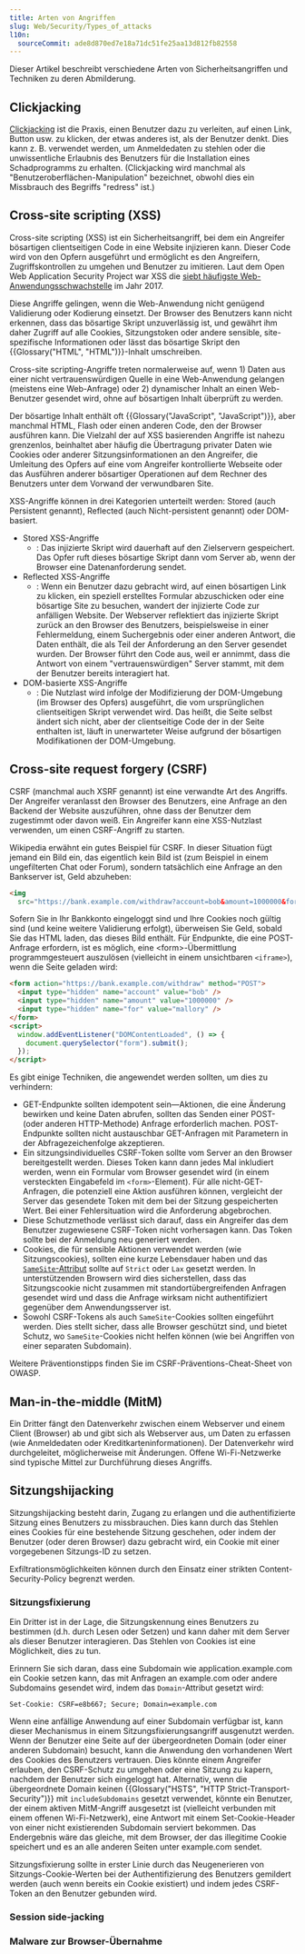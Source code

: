 ```yaml
---
title: Arten von Angriffen
slug: Web/Security/Types_of_attacks
l10n:
  sourceCommit: ade8d870ed7e18a71dc51fe25aa13d812fb82558
---
```


Dieser Artikel beschreibt verschiedene Arten von Sicherheitsangriffen und Techniken zu deren Abmilderung.

## Clickjacking

[Clickjacking](/de/docs/Web/Security/Attacks/Clickjacking) ist die Praxis, einen Benutzer dazu zu verleiten, auf einen Link, Button usw. zu klicken, der etwas anderes ist, als der Benutzer denkt. Dies kann z. B. verwendet werden, um Anmeldedaten zu stehlen oder die unwissentliche Erlaubnis des Benutzers für die Installation eines Schadprogramms zu erhalten. (Clickjacking wird manchmal als "Benutzeroberflächen-Manipulation" bezeichnet, obwohl dies ein Missbrauch des Begriffs "redress" ist.)

## Cross-site scripting (XSS)

Cross-site scripting (XSS) ist ein Sicherheitsangriff, bei dem ein Angreifer bösartigen clientseitigen Code in eine Website injizieren kann. Dieser Code wird von den Opfern ausgeführt und ermöglicht es den Angreifern, Zugriffskontrollen zu umgehen und Benutzer zu imitieren. Laut dem Open Web Application Security Project war XSS die [siebt häufigste Web-Anwendungsschwachstelle](https://owasp.org/www-project-top-ten/2017/Top_10) im Jahr 2017.

Diese Angriffe gelingen, wenn die Web-Anwendung nicht genügend Validierung oder Kodierung einsetzt. Der Browser des Benutzers kann nicht erkennen, dass das bösartige Skript unzuverlässig ist, und gewährt ihm daher Zugriff auf alle Cookies, Sitzungstoken oder andere sensible, site-spezifische Informationen oder lässt das bösartige Skript den {{Glossary("HTML", "HTML")}}-Inhalt umschreiben.

Cross-site scripting-Angriffe treten normalerweise auf, wenn 1) Daten aus einer nicht vertrauenswürdigen Quelle in eine Web-Anwendung gelangen (meistens eine Web-Anfrage) oder 2) dynamischer Inhalt an einen Web-Benutzer gesendet wird, ohne auf bösartigen Inhalt überprüft zu werden.

Der bösartige Inhalt enthält oft {{Glossary("JavaScript", "JavaScript")}}, aber manchmal HTML, Flash oder einen anderen Code, den der Browser ausführen kann. Die Vielzahl der auf XSS basierenden Angriffe ist nahezu grenzenlos, beinhaltet aber häufig die Übertragung privater Daten wie Cookies oder anderer Sitzungsinformationen an den Angreifer, die Umleitung des Opfers auf eine vom Angreifer kontrollierte Webseite oder das Ausführen anderer bösartiger Operationen auf dem Rechner des Benutzers unter dem Vorwand der verwundbaren Site.

XSS-Angriffe können in drei Kategorien unterteilt werden: Stored (auch Persistent genannt), Reflected (auch Nicht-persistent genannt) oder DOM-basiert.

- Stored XSS-Angriffe
  - : Das injizierte Skript wird dauerhaft auf den Zielservern gespeichert. Das Opfer ruft dieses bösartige Skript dann vom Server ab, wenn der Browser eine Datenanforderung sendet.
- Reflected XSS-Angriffe
  - : Wenn ein Benutzer dazu gebracht wird, auf einen bösartigen Link zu klicken, ein speziell erstelltes Formular abzuschicken oder eine bösartige Site zu besuchen, wandert der injizierte Code zur anfälligen Website. Der Webserver reflektiert das injizierte Skript zurück an den Browser des Benutzers, beispielsweise in einer Fehlermeldung, einem Suchergebnis oder einer anderen Antwort, die Daten enthält, die als Teil der Anforderung an den Server gesendet wurden. Der Browser führt den Code aus, weil er annimmt, dass die Antwort von einem "vertrauenswürdigen" Server stammt, mit dem der Benutzer bereits interagiert hat.
- DOM-basierte XSS-Angriffe
  - : Die Nutzlast wird infolge der Modifizierung der DOM-Umgebung (im Browser des Opfers) ausgeführt, die vom ursprünglichen clientseitigen Skript verwendet wird. Das heißt, die Seite selbst ändert sich nicht, aber der clientseitige Code der in der Seite enthalten ist, läuft in unerwarteter Weise aufgrund der bösartigen Modifikationen der DOM-Umgebung.

## Cross-site request forgery (CSRF)

CSRF (manchmal auch XSRF genannt) ist eine verwandte Art des Angriffs. Der Angreifer veranlasst den Browser des Benutzers, eine Anfrage an den Backend der Website auszuführen, ohne dass der Benutzer dem zugestimmt oder davon weiß. Ein Angreifer kann eine XSS-Nutzlast verwenden, um einen CSRF-Angriff zu starten.

Wikipedia erwähnt ein gutes Beispiel für CSRF. In dieser Situation fügt jemand ein Bild ein, das eigentlich kein Bild ist (zum Beispiel in einem ungefilterten Chat oder Forum), sondern tatsächlich eine Anfrage an den Bankserver ist, Geld abzuheben:

```html
<img
  src="https://bank.example.com/withdraw?account=bob&amount=1000000&for=mallory" />
```

Sofern Sie in Ihr Bankkonto eingeloggt sind und Ihre Cookies noch gültig sind (und keine weitere Validierung erfolgt), überweisen Sie Geld, sobald Sie das HTML laden, das dieses Bild enthält. Für Endpunkte, die eine POST-Anfrage erfordern, ist es möglich, eine \<form>-Übermittlung programmgesteuert auszulösen (vielleicht in einem unsichtbaren `<iframe>`), wenn die Seite geladen wird:

```html
<form action="https://bank.example.com/withdraw" method="POST">
  <input type="hidden" name="account" value="bob" />
  <input type="hidden" name="amount" value="1000000" />
  <input type="hidden" name="for" value="mallory" />
</form>
<script>
  window.addEventListener("DOMContentLoaded", () => {
    document.querySelector("form").submit();
  });
</script>
```

Es gibt einige Techniken, die angewendet werden sollten, um dies zu verhindern:

- GET-Endpunkte sollten idempotent sein—Aktionen, die eine Änderung bewirken und keine Daten abrufen, sollten das Senden einer POST- (oder anderen HTTP-Methode) Anfrage erforderlich machen. POST-Endpunkte sollten nicht austauschbar GET-Anfragen mit Parametern in der Abfragezeichenfolge akzeptieren.
- Ein sitzungsindividuelles CSRF-Token sollte vom Server an den Browser bereitgestellt werden. Dieses Token kann dann jedes Mal inkludiert werden, wenn ein Formular vom Browser gesendet wird (in einem versteckten Eingabefeld im `<form>`-Element). Für alle nicht-GET-Anfragen, die potenziell eine Aktion ausführen können, vergleicht der Server das gesendete Token mit dem bei der Sitzung gespeicherten Wert. Bei einer Fehlersituation wird die Anforderung abgebrochen.
- Diese Schutzmethode verlässt sich darauf, dass ein Angreifer das dem Benutzer zugewiesene CSRF-Token nicht vorhersagen kann. Das Token sollte bei der Anmeldung neu generiert werden.
- Cookies, die für sensible Aktionen verwendet werden (wie Sitzungscookies), sollten eine kurze Lebensdauer haben und das [`SameSite`-Attribut](/de/docs/Web/HTTP/Guides/Cookies#controlling_third-party_cookies_with_samesite) sollte auf `Strict` oder `Lax` gesetzt werden. In unterstützenden Browsern wird dies sicherstellen, dass das Sitzungscookie nicht zusammen mit standortübergreifenden Anfragen gesendet wird und dass die Anfrage wirksam nicht authentifiziert gegenüber dem Anwendungsserver ist.
- Sowohl CSRF-Tokens als auch `SameSite`-Cookies sollten eingeführt werden. Dies stellt sicher, dass alle Browser geschützt sind, und bietet Schutz, wo `SameSite`-Cookies nicht helfen können (wie bei Angriffen von einer separaten Subdomain).

Weitere Präventionstipps finden Sie im CSRF-Präventions-Cheat-Sheet von OWASP.

## Man-in-the-middle (MitM)

Ein Dritter fängt den Datenverkehr zwischen einem Webserver und einem Client (Browser) ab und gibt sich als Webserver aus, um Daten zu erfassen (wie Anmeldedaten oder Kreditkarteninformationen). Der Datenverkehr wird durchgeleitet, möglicherweise mit Änderungen. Offene Wi-Fi-Netzwerke sind typische Mittel zur Durchführung dieses Angriffs.

## Sitzungshijacking

Sitzungshijacking besteht darin, Zugang zu erlangen und die authentifizierte Sitzung eines Benutzers zu missbrauchen. Dies kann durch das Stehlen eines Cookies für eine bestehende Sitzung geschehen, oder indem der Benutzer (oder deren Browser) dazu gebracht wird, ein Cookie mit einer vorgegebenen Sitzungs-ID zu setzen.

Exfiltrationsmöglichkeiten können durch den Einsatz einer strikten Content-Security-Policy begrenzt werden.

### Sitzungsfixierung

Ein Dritter ist in der Lage, die Sitzungskennung eines Benutzers zu bestimmen (d.h. durch Lesen oder Setzen) und kann daher mit dem Server als dieser Benutzer interagieren. Das Stehlen von Cookies ist eine Möglichkeit, dies zu tun.

Erinnern Sie sich daran, dass eine Subdomain wie application.example.com ein Cookie setzen kann, das mit Anfragen an example.com oder andere Subdomains gesendet wird, indem das `Domain`-Attribut gesetzt wird:

```http
Set-Cookie: CSRF=e8b667; Secure; Domain=example.com
```

Wenn eine anfällige Anwendung auf einer Subdomain verfügbar ist, kann dieser Mechanismus in einem Sitzungsfixierungsangriff ausgenutzt werden. Wenn der Benutzer eine Seite auf der übergeordneten Domain (oder einer anderen Subdomain) besucht, kann die Anwendung den vorhandenen Wert des Cookies des Benutzers vertrauen. Dies könnte einem Angreifer erlauben, den CSRF-Schutz zu umgehen oder eine Sitzung zu kapern, nachdem der Benutzer sich eingeloggt hat.
Alternativ, wenn die übergeordnete Domain keinen {{Glossary("HSTS", "HTTP Strict-Transport-Security")}} mit `includeSubdomains` gesetzt verwendet, könnte ein Benutzer, der einem aktiven MitM-Angriff ausgesetzt ist (vielleicht verbunden mit einem offenen Wi-Fi-Netzwerk), eine Antwort mit einem Set-Cookie-Header von einer nicht existierenden Subdomain serviert bekommen. Das Endergebnis wäre das gleiche, mit dem Browser, der das illegitime Cookie speichert und es an alle anderen Seiten unter example.com sendet.

Sitzungsfixierung sollte in erster Linie durch das Neugenerieren von Sitzungs-Cookie-Werten bei der Authentifizierung des Benutzers gemildert werden (auch wenn bereits ein Cookie existiert) und indem jedes CSRF-Token an den Benutzer gebunden wird.

### Session side-jacking

### Malware zur Browser-Übernahme
